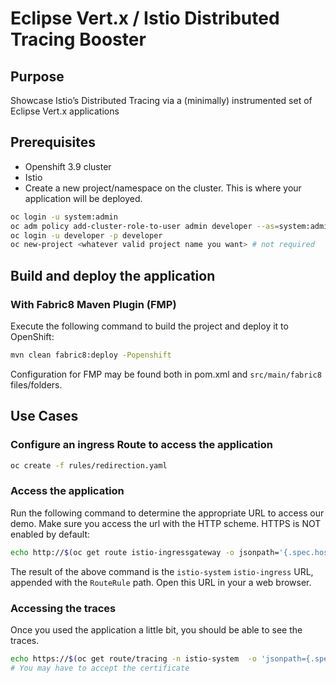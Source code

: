 # Eclipse Vert.x / Istio Distributed Tracing  Booster

## Purpose
Showcase Istio’s Distributed Tracing via a (minimally) instrumented set of Eclipse Vert.x applications

## Prerequisites
* Openshift 3.9 cluster
* Istio
* Create a new project/namespace on the cluster. This is where your application will be deployed.

```bash
oc login -u system:admin
oc adm policy add-cluster-role-to-user admin developer --as=system:admin
oc login -u developer -p developer
oc new-project <whatever valid project name you want> # not required
```

## Build and deploy the application

### With Fabric8 Maven Plugin (FMP)
Execute the following command to build the project and deploy it to OpenShift:

```bash
mvn clean fabric8:deploy -Popenshift
```

Configuration for FMP may be found both in pom.xml and `src/main/fabric8` files/folders.


## Use Cases

### Configure an ingress Route to access the application


```bash
oc create -f rules/redirection.yaml
```

### Access the application

Run the following command to determine the appropriate URL to access our demo. Make sure you access the url with the HTTP scheme. HTTPS is NOT enabled by default:

```bash
echo http://$(oc get route istio-ingressgateway -o jsonpath='{.spec.host}{"\n"}' -n istio-system)/greeting

```

The result of the above command is the `istio-system` `istio-ingress` URL, appended with the `RouteRule` path. Open this URL in your a web browser.

### Accessing the traces

Once you used the application a little bit, you should be able to see the traces.


```bash
echo https://$(oc get route/tracing -n istio-system  -o 'jsonpath={.spec.host}')
# You may have to accept the certificate
```
